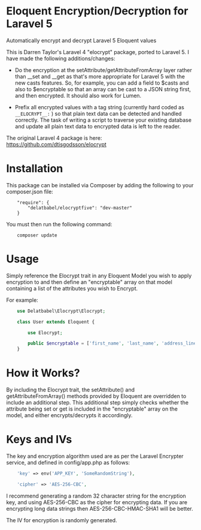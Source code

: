 # Eloquent Encryption/Decryption for Laravel 5

Automatically encrypt and decrypt Laravel 5 Eloquent values

This is Darren Taylor's Laravel 4 "elocrypt" package, ported to Laravel 5.  I have made the
following additions/changes:

* Do the encryption at the setAttribute/getAttributeFromArray layer rather than __set and
  __get as that's more appropriate for Laravel 5 with the new casts features.  So, for example,
  you can add a field to $casts and also to $encryptable so that an array can be cast to a JSON
  string first, and then encrypted.  It should also work for Lumen.

* Prefix all encrypted values with a tag string (currently hard coded as `__ELOCRYPT__:` )
  so that plain text data can be detected and handled correctly.  The task of writing a script
  to traverse your existing database and update all plain text data to encrypted data is left
  to the reader.
  
The original Laravel 4 package is here: https://github.com/dtisgodsson/elocrypt

# Installation

This package can be installed via Composer by adding the following to your composer.json file:

```
    "require": {
        "delatbabel/elocryptfive": "dev-master"
    }
```

You must then run the following command:

```
    composer update
```

# Usage

Simply reference the Elocrypt trait in any Eloquent Model you wish to apply encryption to and 
then define an "encryptable" array on that model containing a list of the attributes you wish
to Encrypt.

For example:

```php
    use Delatbabel\Elocrypt\Elocrypt;

    class User extends Eloquent {

        use Elocrypt;

        public $encryptable = ['first_name', 'last_name', 'address_line_1', 'postcode'];
    }
```

# How it Works?

By including the Elocrypt trait, the setAttribute() and getAttributeFromArray() methods provided
by Eloquent are overridden to include an additional step. This additional step simply checks
whether the attribute being set or get is included in the "encryptable" array on the model,
and either encrypts/decrypts it accordingly.

# Keys and IVs

The key and encryption algorithm used are as per the Laravel Encrypter service, and defined in config/app.php
as follows:

```php
    'key' => env('APP_KEY', 'SomeRandomString'),

    'cipher' => 'AES-256-CBC',
```

I recommend generating a random 32 character string for the encryption key, and using AES-256-CBC as the cipher
for encrypting data.  If you are encrypting long data strings then AES-256-CBC-HMAC-SHA1 will be better.

The IV for encryption is randomly generated.
